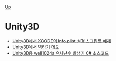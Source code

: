 [Up](../index.md)

# Unity3D

- [Unity3D에서 XCODE의 Info.plist 설정 스크립트 예제](unity3d_ios_info_plist_script.md)
- [Unity3D에서 벽타기 데모](unity3d_wall_climb_demo.md)
- [Unity3D용 well1024a 유사난수 발생기 C# 소스코드](unity3d_well1024a_pseudo_random_generator.md)

